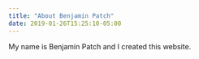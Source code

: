 ```yaml
---
title: "About Benjamin Patch"
date: 2019-01-26T15:25:10-05:00
---
```


My name is Benjamin Patch and I created this website.
